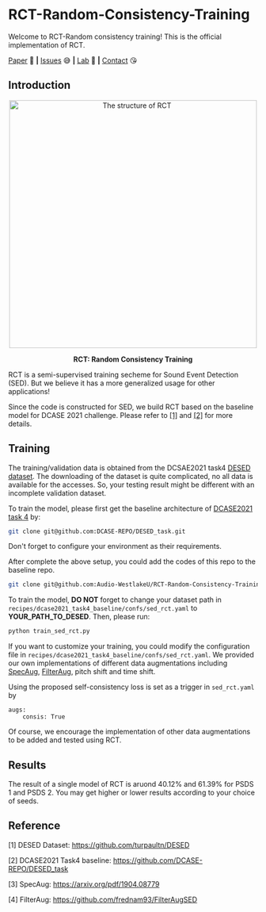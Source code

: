 # RCT-Random-Consistency-Training

Welcome to RCT-Random consistency training! This is the official implementation of RCT.

[Paper](https://http://arxiv.org/abs/2110.11144) :star_struck: **|** [Issues](https://github.com/Audio-WestlakeU/RCT-Random-Consistency-Training/issues) :sweat_smile:
 **|** [Lab](https://github.com/Audio-WestlakeU) :hear_no_evil: **|** [Contact](sao_year@126.com) :kissing_heart:

## Introduction

<div  align="center">    
<image src="/imgs/rct_structure.PNG"  width="500" alt="The structure of RCT" />

**RCT: Random Consistency Training**
</div>

RCT is a semi-supervised training secheme for Sound Event Detection (SED). But we believe it has a more generalized
usage for other applications!

Since the code is constructed for SED, we build RCT based on the baseline model for DCASE 2021 challenge. Please refer
to [[1]](https://http://arxiv.org/abs/2110.11144) and [[2]](https://github.com/DCASE-REPO/DESED_task) for more details. 

## Training

The training/validation data is obtained from the DCSAE2021 task4 [DESED dataset](https://github.com/turpaultn/DESED).
The downloading of the dataset is quite complicated, no all data is available for the accesses. So, your testing result might
be different with an incomplete validation dataset.

To train the model, please first get the baseline architecture of [DCASE2021 task 4](https://github.com/DCASE-REPO/DESED_task)
by:
```bash
git clone git@github.com:DCASE-REPO/DESED_task.git
```
Don't forget to configure your environment as their requirements.

After complete the above setup, you could add the codes of this repo to the baseline repo.

```bash
git clone git@github.com:Audio-WestlakeU/RCT-Random-Consistency-Training.git
```

To train the model, **DO NOT** forget to change your dataset path in `recipes/dcase2021_task4_baseline/confs/sed_rct.yaml`
to **YOUR_PATH_TO_DESED**. Then, please run:
```bash
python train_sed_rct.py
```

If you want to customize your training, you could modify the configuration file in 
`recipes/dcase2021_task4_baseline/confs/sed_rct.yaml`. We provided our own implementations of different data augmentations including
[SpecAug](https://arxiv.org/pdf/1904.08779.pdf?source=post_page---------------------------), 
[FilterAug](https://github.com/frednam93/FilterAugSED), pitch shift and time shift.

Using the proposed self-consistency loss is set as a trigger in `sed_rct.yaml` by
```angular2html
augs:    
    consis: True 
```

Of course, we encourage the implementation of other data augmentations to be added and tested using RCT.

## Results
The result of a single model of RCT is aruond 40.12% and 61.39% for PSDS 1 and PSDS 2.
You may get higher or lower results according to your choice of seeds.

## Reference
[1] DESED Dataset: https://github.com/turpaultn/DESED

[2] DCASE2021 Task4 baseline: https://github.com/DCASE-REPO/DESED_task

[3] SpecAug: https://arxiv.org/pdf/1904.08779

[4] FilterAug: https://github.com/frednam93/FilterAugSED
